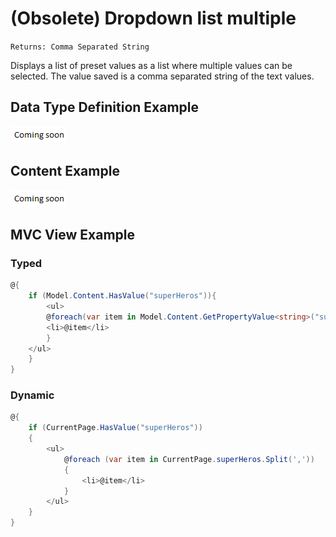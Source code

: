 # (Obsolete) Dropdown list multiple

`Returns: Comma Separated String`

Displays a list of preset values as a list where multiple values can be selected. The value saved is a comma separated string of the text values.

## Data Type Definition Example

![Dropdown list multiple Data Type Definition](images/wip.png)

## Content Example

![Dropdown list multiple Content](images/wip.png)

## MVC View Example

### Typed

```csharp
@{
    if (Model.Content.HasValue("superHeros")){
        <ul>
        @foreach(var item in Model.Content.GetPropertyValue<string>("superHeros").Split(',')) {
        <li>@item</li>
        }
    </ul>
    }
}
```

### Dynamic

```csharp
@{
    if (CurrentPage.HasValue("superHeros"))
    {
        <ul>
            @foreach (var item in CurrentPage.superHeros.Split(','))
            {
                <li>@item</li>
            }
        </ul>
    }
}
```